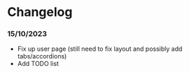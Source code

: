 # Changelog

### 15/10/2023
* Fix up user page (still need to fix layout and possibly add tabs/accordions)
* Add TODO list